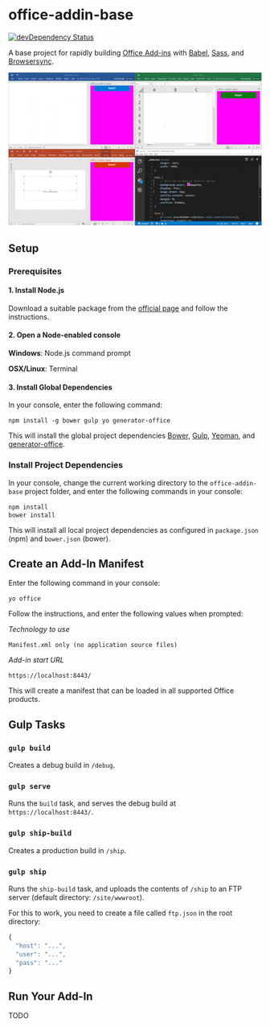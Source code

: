 # office-addin-base
[![devDependency Status](https://david-dm.org/patbuergin/office-addin-base/dev-status.svg)](https://david-dm.org/patbuergin/office-addin-base#info=devDependencies)

A base project for rapidly building [Office Add-ins](http://dev.office.com/getting-started/addins) with [Babel](http://babeljs.io/), [Sass](http://sass-lang.com/), and [Browsersync](https://www.browsersync.io/).

![Preview](doc/demo.gif)

## Setup
### Prerequisites
#### 1. Install Node.js
Download a suitable package from the [official page](https://nodejs.org/en/) and follow the instructions.
#### 2. Open a Node-enabled console
**Windows**: Node.js command prompt

**OSX/Linux**: Terminal
#### 3. Install Global Dependencies
In your console, enter the following command:
```
npm install -g bower gulp yo generator-office
```
This will install the global project dependencies [Bower](http://bower.io/), [Gulp](http://gulpjs.com/), [Yeoman](http://yeoman.io/), and [generator-office](https://github.com/officedev/generator-office).

### Install Project Dependencies
In your console, change the current working directory to the `office-addin-base` project folder, and enter the following commands in your console:
```
npm install
bower install
```
This will install all local project dependencies as configured in `package.json` (npm) and `bower.json` (bower).

## Create an Add-In Manifest
Enter the following command in your console:
```
yo office
```
Follow the instructions, and enter the following values when prompted:

_Technology to use_
```
Manifest.xml only (no application source files)
```

_Add-in start URL_
```
https://localhost:8443/
```
This will create a manifest that can be loaded in all supported Office products.

## Gulp Tasks
### `gulp build`
Creates a debug build in `/debug`.

### `gulp serve`
Runs the `build` task, and serves the debug build at `https://localhost:8443/`.

### `gulp ship-build`
Creates a production build in `/ship`.

### `gulp ship`
Runs the `ship-build` task, and uploads the contents of `/ship` to an FTP server (default directory: `/site/wwwroot`).

For this to work, you need to create a file called `ftp.json` in the root directory:
```javascript
{
  "host": "...",
  "user": "...",
  "pass": "..."
}
```

## Run Your Add-In
TODO
